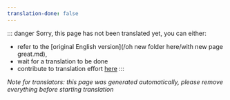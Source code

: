```yaml
---
translation-done: false
---
```

::: danger
Sorry, this page has not been translated yet, you can either:
- refer to the [original English version](/oh new folder here/with new page great.md),
- wait for a translation to be done
- contribute to translation effort [here](https://github.com/bsmg/wiki)
:::

_Note for translators: this page was generated automatically, please remove everything before starting translation_
